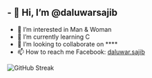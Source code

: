 

## - 👋 Hi, I’m @daluwarsajib
- 👀 I’m interested in Man & Woman
- 🌱 I’m currently learning C
- 💞️ I’m looking to collaborate on ****
- 📫 How to reach me Facebook: [daluwar.sajib](https://www.facebook.com/daluwar.sajib)

![GitHub Streak](https://streak-stats.demolab.com/?user=daluwarsajib)
